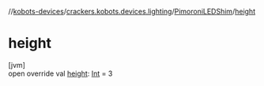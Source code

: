 //[kobots-devices](../../../index.md)/[crackers.kobots.devices.lighting](../index.md)/[PimoroniLEDShim](index.md)/[height](height.md)

# height

[jvm]\
open override val [height](height.md): [Int](https://kotlinlang.org/api/latest/jvm/stdlib/kotlin/-int/index.html) = 3
